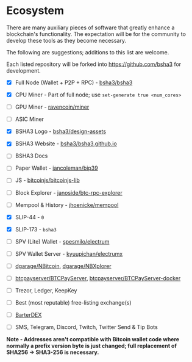 # Ecosystem

There are many auxiliary pieces of software that greatly enhance a blockchain's functionality. The expectation will be for the community to develop these tools as they become necessary.

The following are suggestions; additions to this list are welcome.

Each listed repository will be forked into https://github.com/bsha3 for development.

- [x] Full Node (Wallet + P2P + RPC) - [bsha3/bsha3](https://github.com/bsha3/bsha3)
- [x] CPU Miner - Part of full node; use `set-generate true <num_cores>`
- [ ] GPU Miner - [ravencoin/miner](https://github.com/bsha3/miner)
- [ ] ASIC Miner
- [x] BSHA3 Logo - [bsha3/design-assets](https://github.com/bsha3/design-assets)
- [x] BSHA3 Website - [bsha3/bsha3.github.io](https://github.com/bsha3/bsha3.github.io)
- [ ] BSHA3 Docs
- [ ] Paper Wallet - [iancoleman/bip39](https://github.com/iancoleman/bip39)
- [ ] JS - [bitcoinjs/bitcoinjs-lib](https://github.com/bsha3/bitcoinjs-lib)
- [ ] Block Explorer - [janoside/btc-rpc-explorer](https://github.com/bsha3/bsha3-rpc-explorer)
- [ ] Mempool & History - [jhoenicke/mempool](https://github.com/bsha3/mempool)
- [x] SLIP-44 - `0`
- [x] SLIP-173 - `bsha3`
- [ ] SPV (Lite) Wallet - [spesmilo/electrum](https://github.com/spesmilo/electrum)
- [ ] SPV Wallet Server - [kyuupichan/electrumx](https://github.com/kyuupichan/electrumx)
- [ ] [dgarage/NBitcoin](https://github.com/dgarage/nbitcoin), [dgarage/NBXplorer](https://github.com/dgarage/nbxplorer)
- [ ] [btcpayserver/BTCPayServer](https://github.com/btcpayserver/btcpayserver), [btcpayserver/BTCPayServer-docker](https://github.com/btcpayserver/btcpayserver-docker)

- [ ] Trezor, Ledger, KeepKey

- [ ] Best (most reputable) free-listing exchange(s)
- [ ] [BarterDEX](https://github.com/komodoplatform/barterdex)

- [ ] SMS, Telegram, Discord, Twitch, Twitter Send & Tip Bots

**Note - Addresses aren't compatible with Bitcoin wallet code where normally a prefix version byte is just changed; full replacement of SHA256 -> SHA3-256 is necessary.**

